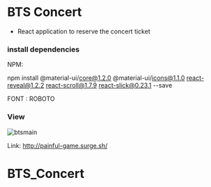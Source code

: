 # BTS Concert
- React application to reserve the concert ticket

### install dependencies
NPM:

npm install @material-ui/core@1.2.0 
@material-ui/icons@1.1.0 
react-reveal@1.2.2 
react-scroll@1.7.9 
react-slick@0.23.1 --save

FONT : ROBOTO <link rel="stylesheet" href="https://fonts.googleapis.com/css?family=Roboto:300,400,500,700&display=swap" />

### View

![btsmain](https://user-images.githubusercontent.com/37784073/57201240-4b2a8000-6f64-11e9-8891-27ed6239f972.png)

Link: http://painful-game.surge.sh/
# BTS_Concert
